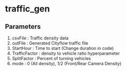 # traffic_gen

## Parameters
1) csvFile : Traffic density data
2) outFile : Generated Cityflow traffic file
3) StartHour : Time to start (Change duration in code)
4) TrafficFactor : density to vehicle ratio hyperparameter
5) SplitFactor : Percent of turning vehicles
6) mode : 0 (All density), 1/2 (Front/Rear Camera Density)
